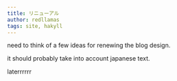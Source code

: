 ```yaml
---
title: リニューアル
author: redllamas
tags: site, hakyll
---
```


need to think of a few ideas for renewing the blog design.

it should probably take into account japanese text.

laterrrrrr